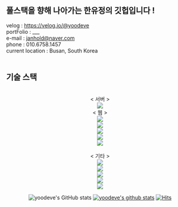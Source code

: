 ## 풀스택을 향해 나아가는 한유정의 깃헙입니다 !
velog : https://velog.io/@yoodeve<br />
portFolio : ___ <br />
e-mail : janhold@naver.com<br />
phone : 010.6758.1457<br />
current location : Busan, South Korea<br />
<br />
## 기술 스택
<div align='center'><br />
  &lt; 서버 &gt;<br />
  <img src="https://img.shields.io/badge/Java-007396?style=flat&logo=OpenJDK&logoColor=white"/><br />
  &lt; 웹 &gt;<br />
  <img src="https://img.shields.io/badge/JavaScript-F7DF1E?style=for-the-badge&logo=JavaScript&logoColor=white"><br />
  <img src="https://img.shields.io/badge/CSS3-1572B6?style=for-the-badge&logo=CSS3&logoColor=white"><br />
  <img src="https://img.shields.io/badge/HTML5-E34F26?style=for-the-badge&logo=HTML5&logoColor=white"><br />
  <img src="https://img.shields.io/badge/React-61DAFB?style=for-the-badge&logo=React&logoColor=white"><br />
  <img src="https://img.shields.io/badge/Redux-764ABC?style=for-the-badge&logo=Redux&logoColor=white"><br />
<br/ >
  &lt; 기타 &gt;<br />
  <img src="https://img.shields.io/badge/Amazon AWS-232F3E?style=for-the-badge&logo=Amazon AWS&logoColor=white"><br />
  <img src="https://img.shields.io/badge/AWS Amplify-FF9900?style=for-the-badge&logo=AWS Amplify&logoColor=white"><br />
  <img src="https://img.shields.io/badge/ASANA-273347?style=for-the-badge&logo=ASANA&logoColor=white"><br />
  <img src="https://img.shields.io/badge/GitHub-181717?style=for-the-badge&logo=GitHub&logoColor=white"><br />
  <img src="https://img.shields.io/badge/GitHub-181717?style=for-the-badge&logo=GitHub&logoColor=white"><br />
  
  
![yoodeve's GitHub stats](https://github-readme-stats.vercel.app/api?username=yoodeve&theme=dark&show_icons=true)
[![yoodeve's github stats](https://github-readme-stats.vercel.app/api/top-langs/?username=yoodeve&show_icons=true&hide_border=true&title_color=004386&icon_color=004386&layout=compact)](https://github.com/yoodeve)
[![Hits](https://hits.seeyoufarm.com/api/count/incr/badge.svg?url=https%3A%2F%2Fgithub.com%2Fyoodeve%2Fyoodeve&count_bg=%23D49393&title_bg=%23555555&icon=&icon_color=%23E7E7E7&title=hits&edge_flat=true)](https://hits.seeyoufarm.com)
</div>



